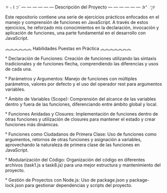 ✧ ˖ ꒰ ੭´ — — — — — — Descripción del Proyecto — — — — — — ✰⁺ಿೖ୭

Este repositorio contiene una serie de ejercicios prácticos enfocados en el manejo y comprensión de funciones en JavaScript. A través de estos ejercicios, he reforzado mis conocimientos en la declaración, invocación y aplicación de funciones, una parte fundamental en el desarrollo con JavaScript.


︽︽︽︽︽︽ Habilidades Puestas en Práctica ︽︽︽︽︽︽︽

° Declaración de Funciones: Creación de funciones utilizando las sintaxis tradicionales y de funciones flecha, comprendiendo las diferencias y usos de cada una.

° Parámetros y Argumentos: Manejo de funciones con múltiples parámetros, valores por defecto y el uso del operador rest para argumentos variables.

° Ámbito de Variables (Scope): Comprensión del alcance de las variables dentro y fuera de las funciones, diferenciando entre ámbito global y local.

° Funciones Anidadas y Closures: Implementación de funciones dentro de otras funciones y utilización de closures para mantener el estado y crear funciones más dinámicas.

° Funciones como Ciudadanos de Primera Clase: Uso de funciones como argumentos, retornos de otras funciones y asignación a variables, aprovechando la naturaleza de primera clase de las funciones en JavaScript.

° Modularización del Código: Organización del código en diferentes archivos (task1.js a task8.js) para una mejor estructura y mantenimiento del proyecto.

° Gestión de Proyectos con Node.js: Uso de package.json y package-lock.json para gestionar dependencias y scripts del proyecto.
